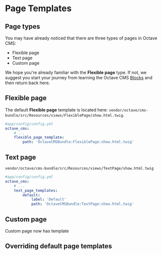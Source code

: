 Page Templates
==============

## Page types

You may have already noticed that there are three types of pages in Octave CMS:

* Flexible page
* Text page
* Custom page

We hope you're already familiar with the **Flexible page** type. 
If not, we suggest you start your journey from learning the Octave CMS [Blocks](/docs/developers-guide/cms-in-details/blocks.md) and then return back here. 

## Flexible page



The default **Flexible page** template is located here: `vendor/octave/cms-bundle/src/Resources/views/FlexiblePage/show.html.twig`. 


```yaml
#app/config/config.yml
octave_cms:
    # ...
    flexible_page_template:
        path: 'OctaveCMSBundle:FlexiblePage:show.html.twig'
```



## Text page

`vendor/octave/cms-bundle/src/Resources/views/TextPage/show.html.twig`

```yaml
#app/config/config.yml
octave_cms:
    # ...
    text_page_templates:
        default:
            label: 'Default'
            path: 'OctaveCMSBundle:TextPage:show.html.twig'
```



## Custom page

Custom page now has template

## Overriding default page templates
